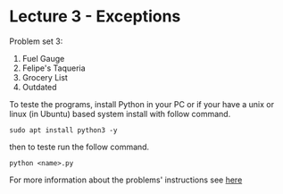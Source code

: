 # Lecture 3 - Exceptions

Problem set 3:

1. Fuel Gauge
2. Felipe's Taqueria
3. Grocery List
4. Outdated

To teste the programs, install Python in your PC or if your have a unix or linux (in Ubuntu) based system install with follow command.

~~~
sudo apt install python3 -y
~~~

then to teste run the follow command.

~~~
python <name>.py
~~~

For more information about the problems' instructions see [here](https://cs50.harvard.edu/python/2022/psets/3)